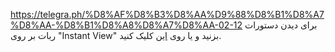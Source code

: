 https://telegra.ph/%D8%AF%D8%B3%D8%AA%D9%88%D8%B1%D8%A7%D8%AA-%D8%B1%D8%A8%D8%A7%D8%AA-02-12
برای دیدن دستورات ربات بر روی "Instant View" بزنید و یا روی [این](http://t.me/tm_mg_bot?start=help) کلیک کنید.
